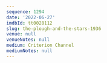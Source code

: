 ```yaml
---
sequence: 1294
date: '2022-06-27'
imdbId: tt0028112
slug: the-plough-and-the-stars-1936
venue: null
venueNotes: null
medium: Criterion Channel
mediumNotes: null
---
```


